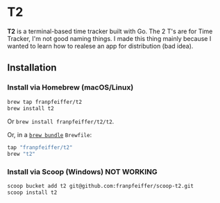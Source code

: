 # T2

**T2** is a terminal-based time tracker built with Go.
The 2 T's are for Time Tracker, I'm not good naming things.
I made this thing mainly because I wanted to learn how to 
realese an app for distribution (bad idea).


## Installation

### Install via Homebrew (macOS/Linux)
```bash
brew tap franpfeiffer/t2
brew install t2
```
Or `brew install franpfeiffer/t2/t2`.

Or, in a [`brew bundle`](https://github.com/Homebrew/homebrew-bundle) `Brewfile`:
```bash
tap "franpfeiffer/t2"
brew "t2"
```
### Install via Scoop (Windows) NOT WORKING
```bash
scoop bucket add t2 git@github.com:franpfeiffer/scoop-t2.git
scoop install t2
```

